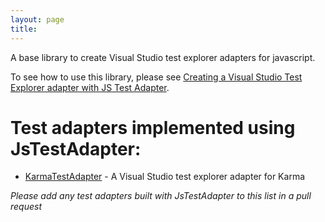 ```yaml
---
layout: page
title:
---
```


A base library to create Visual Studio test explorer adapters for javascript.

To see how to use this library, please see [Creating a Visual Studio Test Explorer adapter with JS Test Adapter](CreatingATestAdapter/).

# Test adapters implemented using JsTestAdapter:

* [KarmaTestAdapter](https://github.com/MortenHoustonLudvigsen/KarmaTestAdapter) - A Visual Studio test explorer adapter for Karma

*Please add any test adapters built with JsTestAdapter to this list in a pull request* 

